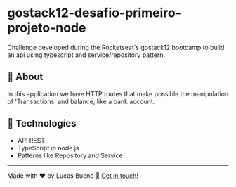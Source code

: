 # gostack12-desafio-primeiro-projeto-node
Challenge developed during the Rocketseat's gostack12 bootcamp to build an api using typescript and service/repository pattern. 

## :memo: About
In this application we have HTTP routes that make possible the manipulation of 'Transactions' and balance, like a bank account.


## :rocket: Technologies
- API REST
- TypeScript in node.js
- Patterns like Repository and Service


---


Made with ♥ by Lucas Bueno :wave: [Get in touch!](https://www.linkedin.com/in/lucasbbueno)
